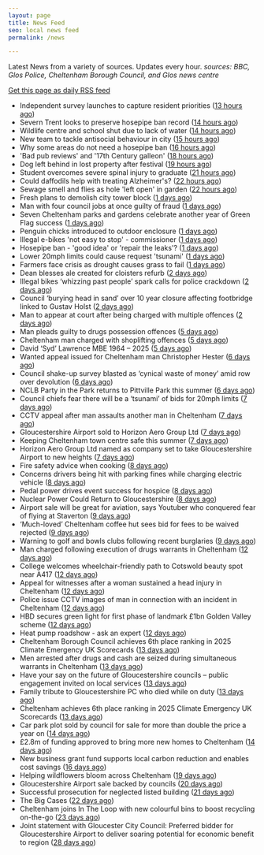 ```yaml
---
layout: page
title: News Feed
seo: local news feed
permalink: /news

---
```


Latest News from a variety of sources. Updates every hour.
_sources: BBC, Glos Police, Cheltenham Borough Council, and Glos news centre_

[Get this page as daily RSS feed](/daily.rss)

<!-- news_marker starts -->
- Independent survey launches to capture resident priorities ([13 hours ago](https://www.cheltenham.gov.uk/news/article/3035/independent_survey_launches_to_capture_resident_priorities))
- Severn Trent looks to preserve hosepipe ban record ([14 hours ago](https://www.bbc.com/news/articles/cn86qxpl2yzo))
- Wildlife centre and school shut due to lack of water ([14 hours ago](https://www.bbc.com/news/articles/cly8788d08yo))
- New team to tackle antisocial behaviour in city ([15 hours ago](https://www.bbc.com/news/articles/cn86pw7z6qzo))
- Why some areas do not need a hosepipe ban ([16 hours ago](https://www.bbc.com/news/articles/c8e424nr04do))
- 'Bad pub reviews' and '17th Century galleon' ([18 hours ago](https://www.bbc.com/news/articles/c78nyn8y6xeo))
- Dog left behind in lost property after festival ([19 hours ago](https://www.bbc.co.uk/sounds/play/p0lqd7wd))
- Student overcomes severe spinal injury to graduate ([21 hours ago](https://www.bbc.com/news/articles/c2leyken5gro))
- Could daffodils help with treating Alzheimer's? ([22 hours ago](https://www.bbc.com/news/articles/cp8208llwg1o))
- Sewage smell and flies as hole 'left open' in garden ([22 hours ago](https://www.bbc.com/news/articles/cjrlp79vrq0o))
- Fresh plans to demolish city tower block ([1 days ago](https://www.bbc.com/news/articles/czey2zx2kkeo))
- Man with four council jobs at once guilty of fraud ([1 days ago](https://www.bbc.com/news/articles/c80p9z29r1ko))
- Seven Cheltenham parks and gardens celebrate another year of Green Flag success ([1 days ago](https://www.cheltenham.gov.uk/news/article/3034/seven_cheltenham_parks_and_gardens_celebrate_another_year_of_green_flag_success))
- Penguin chicks introduced to outdoor enclosure ([1 days ago](https://www.bbc.com/news/articles/cdr3p7dmpkvo))
- Illegal e-bikes 'not easy to stop' - commissioner ([1 days ago](https://www.bbc.com/news/articles/c20p2y0ey0qo))
- Hosepipe ban - 'good idea' or 'repair the leaks'? ([1 days ago](https://www.bbc.com/news/articles/cp90p2zz999o))
- Lower 20mph limits could cause request 'tsunami' ([1 days ago](https://www.bbc.com/news/articles/clyx13mv19po))
- Farmers face crisis as drought causes grass to fail ([1 days ago](https://www.bbc.com/news/articles/cedgz993vq1o))
- Dean blesses ale created for cloisters refurb ([2 days ago](https://www.bbc.com/news/articles/cdx5p5g27jqo))
- Illegal bikes ‘whizzing past people’ spark calls for police crackdown ([2 days ago](https://gloucesternewscentre.co.uk/illegal-bikes-whizzing-past-people-spark-calls-for-police-crackdown/))
- Council ‘burying head in sand’ over 10 year closure affecting footbridge linked to Gustav Holst ([2 days ago](https://gloucesternewscentre.co.uk/council-burying-head-in-sand-over-10-year-closure-affecting-footbridge-linked-to-gustav-holst/))
- Man to appear at court after being charged with multiple offences ([2 days ago](https://gloucesternewscentre.co.uk/man-to-appear-at-court-after-being-charged-with-multiple-offences/))
- Man pleads guilty to drugs possession offences ([5 days ago](https://gloucesternewscentre.co.uk/man-pleads-guilty-to-drugs-possession-offences/))
- Cheltenham man charged with shoplifting offences ([5 days ago](https://gloucesternewscentre.co.uk/cheltenham-man-charged-with-shoplifting-offences/))
- David ‘Syd’ Lawrence MBE 1964 – 2025 ([5 days ago](https://www.bbc.co.uk/sounds/play/p0lpkk2r))
- Wanted appeal issued for Cheltenham man Christopher Hester ([6 days ago](https://gloucesternewscentre.co.uk/wanted-appeal-issued-for-cheltenham-man-christopher-hester/))
- Council shake-up survey blasted as ‘cynical waste of money’ amid row over devolution ([6 days ago](https://gloucesternewscentre.co.uk/council-shake-up-survey-blasted-as-cynical-waste-of-money-amid-row-over-devolution/))
- NCLB Party in the Park returns to Pittville Park this summer ([6 days ago](https://www.cheltenham.gov.uk/news/article/3033/nclb_party_in_the_park_returns_to_pittville_park_this_summer))
- Council chiefs fear there will be a ‘tsunami’ of bids for 20mph limits ([7 days ago](https://gloucesternewscentre.co.uk/council-chiefs-fear-there-will-be-a-tsunami-of-bids-for-20mph-limits/))
- CCTV appeal after man assaults another man in Cheltenham ([7 days ago](https://gloucesternewscentre.co.uk/cctv-appeal-after-man-assaults-another-man-in-cheltenham/))
- Gloucestershire Airport sold to Horizon Aero Group Ltd ([7 days ago](https://gloucesternewscentre.co.uk/gloucestershire-airport-sold-to-horizon-aero-group-ltd/))
- Keeping Cheltenham town centre safe this summer ([7 days ago](https://www.cheltenham.gov.uk/news/article/3032/keeping_cheltenham_town_centre_safe_this_summer))
- Horizon Aero Group Ltd named as company set to take Gloucestershire Airport to new heights ([7 days ago](https://www.cheltenham.gov.uk/news/article/3031/horizon_aero_group_ltd_named_as_company_set_to_take_gloucestershire_airport_to_new_heights))
- Fire safety advice when cooking ([8 days ago](https://gloucesternewscentre.co.uk/fire-safety-advice-when-cooking/))
- Concerns drivers being hit with parking fines while charging electric vehicle ([8 days ago](https://gloucesternewscentre.co.uk/concerns-drivers-being-hit-with-parking-fines-while-charging-electric-vehicle/))
- Pedal power drives event success for hospice ([8 days ago](https://gloucesternewscentre.co.uk/pedal-power-drives-event-success-for-hospice/))
- Nuclear Power Could Return to Gloucestershire ([8 days ago](https://www.bbc.co.uk/sounds/play/p0lnt3v8))
- Airport sale will be great for aviation, says Youtuber who conquered fear of flying at Staverton ([9 days ago](https://gloucesternewscentre.co.uk/airport-sale-will-be-great-for-aviation-says-youtuber-who-conquered-fear-of-flying-at-staverton/))
- ‘Much-loved’ Cheltenham coffee hut sees bid for fees to be waived rejected ([9 days ago](https://gloucesternewscentre.co.uk/much-loved-cheltenham-coffee-hut-sees-bid-for-fees-to-be-waived-rejected/))
- Warning to golf and bowls clubs following recent burglaries ([9 days ago](https://gloucesternewscentre.co.uk/warning-to-golf-and-bowls-clubs-following-recent-burglaries/))
- Man charged following execution of drugs warrants in Cheltenham ([12 days ago](https://gloucesternewscentre.co.uk/man-charged-following-execution-of-drugs-warrants-in-cheltenham-2/))
- College welcomes wheelchair-friendly path to Cotswold beauty spot near A417 ([12 days ago](https://gloucesternewscentre.co.uk/college-welcomes-wheelchair-friendly-path-to-cotswold-beauty-spot-near-a417/))
- Appeal for witnesses after a woman sustained a head injury in Cheltenham ([12 days ago](https://gloucesternewscentre.co.uk/appeal-for-witnesses-after-a-woman-sustained-a-head-injury-in-cheltenham/))
- Police issue CCTV images of man in connection with an incident in Cheltenham ([12 days ago](https://gloucesternewscentre.co.uk/police-issue-cctv-images-of-man-in-connection-with-an-incident-in-cheltenham/))
- HBD secures green light for first phase of landmark £1bn Golden Valley scheme ([12 days ago](https://www.cheltenham.gov.uk/news/article/3030/hbd_secures_green_light_for_first_phase_of_landmark_1bn_golden_valley_scheme))
- Heat pump roadshow - ask an expert ([12 days ago](https://www.cheltenham.gov.uk/news/article/3029/heat_pump_roadshow_-_ask_an_expert))
- Cheltenham Borough Council achieves 6th place ranking in 2025 Climate Emergency UK Scorecards ([13 days ago](https://gloucesternewscentre.co.uk/cheltenham-borough-council-achieves-6th-place-ranking-in-2025-climate-emergency-uk-scorecards/))
- Men arrested after drugs and cash are seized during simultaneous warrants in Cheltenham ([13 days ago](https://gloucesternewscentre.co.uk/men-arrested-after-drugs-and-cash-are-seized-during-simultaneous-warrants-in-cheltenham/))
- Have your say on the future of Gloucestershire councils – public engagement invited on local services ([13 days ago](https://gloucesternewscentre.co.uk/have-your-say-on-the-future-of-gloucestershire-councils-public-engagement-invited-on-local-services/))
- Family tribute to Gloucestershire PC who died while on duty ([13 days ago](https://gloucesternewscentre.co.uk/family-tribute-to-gloucestershire-pc-who-died-while-on-duty/))
- Cheltenham achieves 6th place ranking in 2025 Climate Emergency UK Scorecards ([13 days ago](https://www.cheltenham.gov.uk/news/article/3028/cheltenham_achieves_6th_place_ranking_in_2025_climate_emergency_uk_scorecards))
- Car park plot sold by council for sale for more than double the price a year on ([14 days ago](https://gloucesternewscentre.co.uk/car-park-plot-sold-by-council-for-sale-for-more-than-double-the-price-a-year-on/))
- £2.8m of funding approved to bring more new homes to Cheltenham ([14 days ago](https://www.cheltenham.gov.uk/news/article/3027/28m_of_funding_approved_to_bring_more_new_homes_to_cheltenham))
- New business grant fund supports local carbon reduction and enables cost savings ([16 days ago](https://www.cheltenham.gov.uk/news/article/3026/new_business_grant_fund_supports_local_carbon_reduction_and_enables_cost_savings))
- Helping wildflowers bloom across Cheltenham ([19 days ago](https://www.cheltenham.gov.uk/news/article/3025/helping_wildflowers_bloom_across_cheltenham))
- Gloucestershire Airport sale backed by councils ([20 days ago](https://www.cheltenham.gov.uk/news/article/3024/gloucestershire_airport_sale_backed_by_councils))
- Successful prosecution for neglected listed building ([21 days ago](https://www.cheltenham.gov.uk/news/article/3023/successful_prosecution_for_neglected_listed_building))
- The Big Cases ([22 days ago](https://www.bbc.co.uk/iplayer/episode/m001z7w2))
- Cheltenham joins In The Loop with new colourful bins to boost recycling on-the-go ([23 days ago](https://www.cheltenham.gov.uk/news/article/3022/cheltenham_joins_in_the_loop_with_new_colourful_bins_to_boost_recycling_on-the-go))
- Joint statement with Gloucester City Council: Preferred bidder for Gloucestershire Airport to deliver soaring potential for economic benefit to region ([28 days ago](https://www.cheltenham.gov.uk/news/article/3021/joint_statement_with_gloucester_city_council_preferred_bidder_for_gloucestershire_airport_to_deliver_soaring_potential_for_economic_benefit_to_region))

<!-- news_marker ends -->
